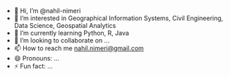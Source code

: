 - 👋 Hi, I’m @nahil-nimeri
- 👀 I’m interested in Geographical Information Systems, Civil Engineering, Data Science, Geospatial Analytics
- 🌱 I’m currently learning Python, R, Java
- 💞️ I’m looking to collaborate on ...
- 📫 How to reach me nahil.nimeri@gmail.com
- 😄 Pronouns: ...
- ⚡ Fun fact: ...

<!---
nahil-nimeri/nahil-nimeri is a ✨ special ✨ repository because its `README.md` (this file) appears on your GitHub profile.
You can click the Preview link to take a look at your changes.
--->
